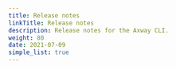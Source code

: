 ```yaml
---
title: Release notes
linkTitle: Release notes
description: Release notes for the Axway CLI.  
weight: 80
date: 2021-07-09
simple_list: true
---
```


